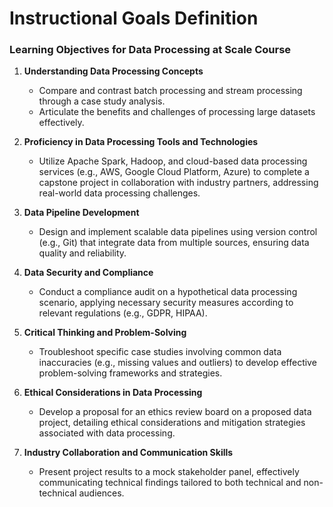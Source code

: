 Instructional Goals Definition
==============================

### Learning Objectives for Data Processing at Scale Course

1. **Understanding Data Processing Concepts**
   - Compare and contrast batch processing and stream processing through a case study analysis.
   - Articulate the benefits and challenges of processing large datasets effectively.

2. **Proficiency in Data Processing Tools and Technologies**
   - Utilize Apache Spark, Hadoop, and cloud-based data processing services (e.g., AWS, Google Cloud Platform, Azure) to complete a capstone project in collaboration with industry partners, addressing real-world data processing challenges.

3. **Data Pipeline Development**
   - Design and implement scalable data pipelines using version control (e.g., Git) that integrate data from multiple sources, ensuring data quality and reliability.

4. **Data Security and Compliance**
   - Conduct a compliance audit on a hypothetical data processing scenario, applying necessary security measures according to relevant regulations (e.g., GDPR, HIPAA).

5. **Critical Thinking and Problem-Solving**
   - Troubleshoot specific case studies involving common data inaccuracies (e.g., missing values and outliers) to develop effective problem-solving frameworks and strategies.

6. **Ethical Considerations in Data Processing**
   - Develop a proposal for an ethics review board on a proposed data project, detailing ethical considerations and mitigation strategies associated with data processing.

7. **Industry Collaboration and Communication Skills**
   - Present project results to a mock stakeholder panel, effectively communicating technical findings tailored to both technical and non-technical audiences.
